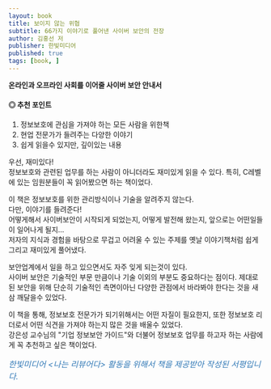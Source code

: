 ```yaml
---
layout: book
title: 보이지 않는 위협
subtitle: 66가지 이야기로 풀어낸 사이버 보안의 전장
author: 김홍선 저
publisher: 한빛미디어
published: true
tags: [book, ]
---
```


**온라인과 오프라인 사회를 이어줄 사이버 보안 안내서**

#### ◎ 추천 포인트
1. 정보보호에 관심을 가져야 하는 모든 사람을 위한책
2. 현업 전문가가 들려주는 다양한 이야기
3. 쉽게 읽을수 있지만, 깊이있는 내용

<p></p>

우선, 재미있다!  
정보보호와 관련된 업무를 하는 사람이 아니더라도 재미있게 읽을 수 있다. 
특히, C레벨에 있는 임원분들이 꼭 읽어봤으면 하는 책이었다.  

이 책은 정보보호를 위한 관리방식이나 기술을 알려주지 않는다.  
다만, 이야기를 들려준다!  
어떻게해서 사이버보안이 시작되게 되었는지, 어떻게 발전해 왔는지, 앞으로는 어떤일들이 일어나게 될지...  
저자의 지식과 경험을 바탕으로 무겁고 어려울 수 있는 주제를 옛날 이야기책처럼 쉽게 그리고 재미있게 풀어냈다.  

보안업계에서 일을 하고 있으면서도 자주 잊게 되는것이 있다.  
사이버 보안은 기술적인 부문 만큼이나 기술 이외의 부분도 중요하다는 점이다.
제대로 된 보안을 위해 단순히 기술적인 측면이아닌 다양한 관점에서 바라봐야 한다는 것을 새삼 깨달을수 있었다.

이 책을 통해, 정보보호 전문가가 되기위해서는 어떤 자질이 필요한지, 또한 정보보호 리더로서 어떤 식견을 가져야 하는지 많은 것을 배울수 있었다.  
강은성 교수님의 "기업 정보보안 가이드"와 더불어 정보보호 업무를 하고자 하는 사람에게 꼭 추천하고 싶은 책이었다.  


<p></p>
<p style="color: #337ab7;font-size: medium;"><em>한빛미디어 &lt;나는 리뷰어다&gt; 활동을 위해서 책을 제공받아 작성된 서평입니다.</em></p>
<p></p>
